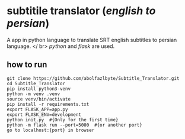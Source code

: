 # subtitile translator (*english to persian*)
A app in python language to translate SRT english subtitles to persian language.
</ br>
*python* and *flask* are used.
## how to run
```
git clone https://github.com/abolfazlbyte/Subtitle_Translator.git
cd Subtitle_Translator
pip install python3-venv
python -m venv .venv
source venv/bin/activate
pip install -r requirements.txt
export FLASK_APP=app.py
export FLASK_ENV=development
python init.py  #{Only for the first time}
python -m flask run --port=5000  #{or another port}
go to localhost:{port} in browser
```
